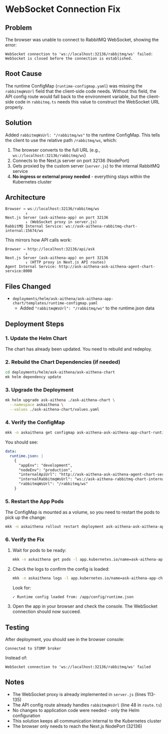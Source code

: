 # WebSocket Connection Fix

## Problem
The browser was unable to connect to RabbitMQ WebSocket, showing the error:
```
WebSocket connection to 'ws://localhost:32136/rabbitmq/ws' failed: 
WebSocket is closed before the connection is established.
```

## Root Cause
The runtime ConfigMap (`runtime-configmap.yaml`) was missing the `rabbitmqWsUrl` field that the client-side code needs. Without this field, the API config route would fall back to the environment variable, but the client-side code in `rabbitmq.ts` needs this value to construct the WebSocket URL properly.

## Solution
Added `rabbitmqWsUrl: "/rabbitmq/ws"` to the runtime ConfigMap. This tells the client to use the relative path `/rabbitmq/ws`, which:

1. The browser converts to the full URL (e.g., `ws://localhost:32136/rabbitmq/ws`)
2. Connects to the Next.js server on port 32136 (NodePort)
3. Gets proxied by the custom server (`server.js`) to the internal RabbitMQ service
4. **No ingress or external proxy needed** - everything stays within the Kubernetes cluster

## Architecture
```
Browser → ws://localhost:32136/rabbitmq/ws
         ↓
Next.js Server (ask-aithena-app) on port 32136
         ↓ (WebSocket proxy in server.js)
RabbitMQ Internal Service: ws://ask-aithena-rabbitmq-chart-internal:15674/ws
```

This mirrors how API calls work:
```
Browser → http://localhost:32136/api/ask
         ↓
Next.js Server (ask-aithena-app) on port 32136
         ↓ (HTTP proxy in Next.js API routes)
Agent Internal Service: http://ask-aithena-ask-aithena-agent-chart-service:8000
```

## Files Changed
- `deployments/helm/ask-aithena/ask-aithena-app-chart/templates/runtime-configmap.yaml`
  - Added `"rabbitmqWsUrl": "/rabbitmq/ws"` to the runtime.json data

## Deployment Steps

### 1. Update the Helm Chart
The chart has already been updated. You need to rebuild and redeploy.

### 2. Rebuild the Chart Dependencies (if needed)
```bash
cd deployments/helm/ask-aithena/ask-aithena-chart
mk helm dependency update
```

### 3. Upgrade the Deployment
```bash
mk helm upgrade ask-aithena ./ask-aithena-chart \
  --namespace askaithena \
  --values ./ask-aithena-chart/values.yaml
```

### 4. Verify the ConfigMap
```bash
mkk -n askaithena get configmap ask-aithena-ask-aithena-app-chart-runtime -o yaml
```

You should see:
```yaml
data:
  runtime.json: |
    {
      "appEnv": "development",
      "nodeEnv": "production",
      "internalApiUrl": "http://ask-aithena-ask-aithena-agent-chart-service:8000",
      "internalRabbitmqWsUrl": "ws://ask-aithena-rabbitmq-chart-internal:15674/ws",
      "rabbitmqWsUrl": "/rabbitmq/ws"
    }
```

### 5. Restart the App Pods
The ConfigMap is mounted as a volume, so you need to restart the pods to pick up the change:
```bash
mkk -n askaithena rollout restart deployment ask-aithena-ask-aithena-app-chart
```

### 6. Verify the Fix
1. Wait for pods to be ready:
   ```bash
   mkk -n askaithena get pods -l app.kubernetes.io/name=ask-aithena-app-chart
   ```

2. Check the logs to confirm the config is loaded:
   ```bash
   mkk -n askaithena logs -l app.kubernetes.io/name=ask-aithena-app-chart --tail=50
   ```
   
   Look for:
   ```
   ✓ Runtime config loaded from: /app/config/runtime.json
   ```

3. Open the app in your browser and check the console. The WebSocket connection should now succeed.

## Testing
After deployment, you should see in the browser console:
```
Connected to STOMP broker
```

Instead of:
```
WebSocket connection to 'ws://localhost:32136/rabbitmq/ws' failed
```

## Notes
- The WebSocket proxy is already implemented in `server.js` (lines 113-135)
- The API config route already handles `rabbitmqWsUrl` (line 48 in `route.ts`)
- No changes to application code were needed - only the Helm configuration
- This solution keeps all communication internal to the Kubernetes cluster
- The browser only needs to reach the Next.js NodePort (32136)
